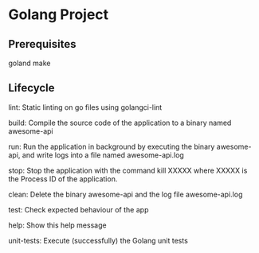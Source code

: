 # Golang Project

## Prerequisites

goland
make

## Lifecycle

lint: Static linting on go files using golangci-lint

build:  Compile the source code of the application to a binary named awesome-api

run:  Run the application in background by executing the binary awesome-api, and write logs into a file named awesome-api.log

stop:  Stop the application with the command kill XXXXX where XXXXX is the Process ID of the application. 

clean:  Delete the binary awesome-api and the log file awesome-api.log

test:  Check expected behaviour of the app

help:  Show this help message

unit-tests: Execute (successfully) the Golang unit tests
